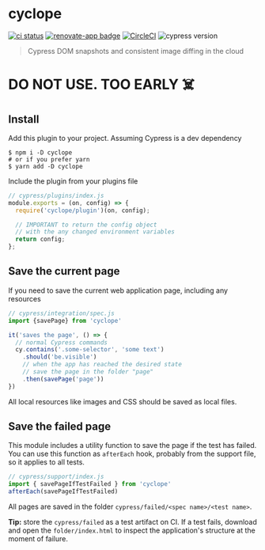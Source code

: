 # cyclope
[![ci status][ci image]][ci url] [![renovate-app badge][renovate-badge]][renovate-app] [![CircleCI](https://circleci.com/gh/bahmutov/cyclope/tree/main.svg?style=svg)](https://circleci.com/gh/bahmutov/cyclope/tree/main) ![cypress version](https://img.shields.io/badge/cypress-8.4.0-brightgreen)
> Cypress DOM snapshots and consistent image diffing in the cloud

<h1>DO NOT USE. TOO EARLY ☠️</h1>

## Install

Add this plugin to your project. Assuming Cypress is a dev dependency

```shell
$ npm i -D cyclope
# or if you prefer yarn
$ yarn add -D cyclope
```

Include the plugin from your plugins file

```js
// cypress/plugins/index.js
module.exports = (on, config) => {
  require('cyclope/plugin')(on, config);

  // IMPORTANT to return the config object
  // with the any changed environment variables
  return config;
};
```

## Save the current page

If you need to save the current web application page, including any resources

```js
// cypress/integration/spec.js
import {savePage} from 'cyclope'

it('saves the page', () => {
  // normal Cypress commands
  cy.contains('.some-selector', 'some text')
    .should('be.visible')
    // when the app has reached the desired state
    // save the page in the folder "page"
    .then(savePage('page'))
})
```

All local resources like images and CSS should be saved as local files.

## Save the failed page

This module includes a utility function to save the page if the test has failed. You can use this function as `afterEach` hook, probably from the support file, so it applies to all tests.

```js
// cypress/support/index.js
import { savePageIfTestFailed } from 'cyclope'
afterEach(savePageIfTestFailed)
```

All pages are saved in the folder `cypress/failed/<spec name>/<test name>`.

**Tip:** store the `cypress/failed` as a test artifact on CI. If a test fails, download and open the `folder/index.html` to inspect the application's structure at the moment of failure.

[ci image]: https://github.com/bahmutov/cyclope/workflows/ci/badge.svg?branch=main
[ci url]: https://github.com/bahmutov/cyclope/actions
[renovate-badge]: https://img.shields.io/badge/renovate-app-blue.svg
[renovate-app]: https://renovateapp.com/
